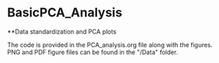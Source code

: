 # BasicPCA_Analysis

**Data standardization and PCA plots

The code is provided in the PCA_analysis.org file along with the figures. PNG and PDF figure files can be found in the "/Data" folder.
